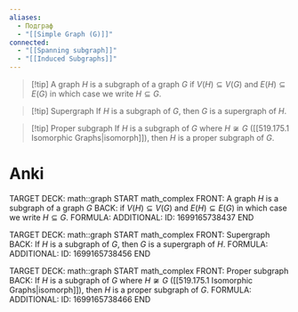 ```yaml
---
aliases:
  - Подграф
  - "[[Simple Graph (G)]]"
connected:
  - "[[Spanning subgraph]]"
  - "[[Induced Subgraphs]]"
---
```


> [!tip] A graph $H$ is a subgraph of a graph $G$
if $V(H)⊆V(G)$ and $E(H)⊆E(G)$
in which case we write $H ⊆ G$.

> [!tip] Supergraph
If $H$ is a subgraph of $G$, then $G$ is a supergraph of $H$.

> [!tip] Proper subgraph
If $H$ is a subgraph of $G$ where $H\not\cong G$ ([[519.175.1 Isomorphic Graphs|isomorph]]), then $H$ is a proper subgraph of $G$.

# Anki
TARGET DECK: math::graph
START
math_complex
FRONT: A graph $H$ is a subgraph of a graph $G$
BACK: if $V(H)⊆V(G)$ and $E(H)⊆E(G)$
in which case we write $H ⊆ G$.
FORMULA: 
ADDITIONAL:
ID: 1699165738437
END

TARGET DECK: math::graph
START
math_complex
FRONT: Supergraph
BACK: If $H$ is a subgraph of $G$, then $G$ is a supergraph of $H$.
FORMULA: 
ADDITIONAL:
ID: 1699165738456
END

TARGET DECK: math::graph
START
math_complex
FRONT: Proper subgraph
BACK: If $H$ is a subgraph of $G$ where $H\not\cong G$ ([[519.175.1 Isomorphic Graphs|isomorph]]), then $H$ is a proper subgraph of $G$.
FORMULA: 
ADDITIONAL:
ID: 1699165738466
END






